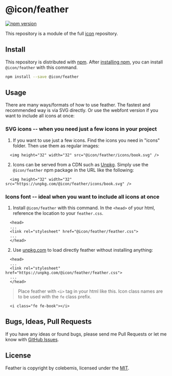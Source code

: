 # @icon/feather

[![npm version](https://img.shields.io/npm/v/@icon/feather.svg)](https://www.npmjs.org/package/@icon/feather)

This repository is a module of the full [icon][icon] repository.

## Install

This repository is distributed with [npm]. After [installing npm][install-npm], you can install `@icon/feather` with this command.

```bash
npm install --save @icon/feather
```

## Usage

There are many ways/formats of how to use feather. The fastest and recommended way is via SVG directly. Or use the webfont version if you want to include all icons at once:

### SVG icons -- when you need just a few icons in your project

  1. If you want to use just a few icons. Find the icons you need in "icons" folder. Then use them as regular images:

```
  <img height="32" width="32" src="@icon/feather/icons/book.svg" />
```

  2. Icons can be served from a CDN such as [Unpkg][Unpkg]. Simply use the `@icon/feather` npm package in the URL like the following:

```
  <img height="32" width="32" src="https://unpkg.com/@icon/feather/icons/book.svg" />
```

### Icons font -- ideal when you want to include all icons at once

  1. Install `@icon/feather` with this command. In the `<head>` of your html, reference the location to your `feather.css`.

```
  <head>
  ...
  <link rel="stylesheet" href="@icon/feather/feather.css">
  ...
  </head>
```

  2. Use [unpkg.com][Unpkg] to load directly feather without installing anything:

```
  <head>
  ...
  <link rel="stylesheet" href="https://unpkg.com/@icon/feather/feather.css">
  ...
  </head>
```

> Place feather with `<i>` tag in your html like this. Icon class names are to be used with the `fe` class prefix.

```
  <i class="fe fe-book"></i>
```


## Bugs, Ideas, Pull Requests

If you have any ideas or found bugs, please send me Pull Requests or let me know with [GitHub Issues][github issues].

## License

Feather is copyright by colebemis, licensed under the [MIT][license].

[license]: https://opensource.org/licenses/MIT
[icon]: https://github.com/thecreation/icons
[npm]: https://www.npmjs.com/
[install-npm]: https://docs.npmjs.com/getting-started/installing-node
[sass]: http://sass-lang.com/
[github issues]: https://github.com/thecreation/icons/issues
[Unpkg]: https://unpkg.com